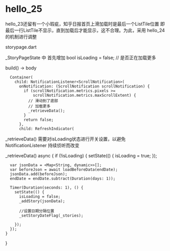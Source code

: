# hello_25

hello_23还留有一个小瑕疵，知乎日报首页上滑加载时是最后一个ListTile位置
即最后一行ListTile不显示，直到加载后才能显示，这不合理。为此，采用
hello_24的机制进行调整

storypage.dart

_StoryPageState 中
首先增加 bool isLoading = false; // 是否正在加载更多

build() -> body

      Container(
        child: NotificationListener<ScrollNotification>(
          onNotification: (ScrollNotification scrollNotification) {
            if (scrollNotification.metrics.pixels >=
                scrollNotification.metrics.maxScrollExtent) {
              // 滑动到了底部
              // 加载更多
              _retrieveData();
            }
            return false;
          },
          child: RefreshIndicator(


_retrieveData() 需要对isLoading状态进行开关设置，以避免 NotificationListener 持续侦听而改变

  _retrieveData() async {
    if (!isLoading) {
      setState(() {
        isLoading = true;
      });
    
      var jsonData = <Map<String, dynamic>>[];
      var beforeJson = await loadBeforeData(endDate);
      jsonData.add(beforeJson);
      endDate = endDate.subtract(Duration(days: 1));

      Timer(Duration(seconds: 1), () {
        setState(() {
          isLoading = false;
          _addStory(jsonData);

          //设置日期分隔位置
          _setStoryDateFlag(_stories);

        });
      });
    }
  }